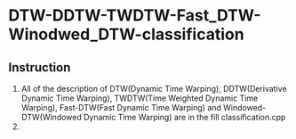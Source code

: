 # DTW-DDTW-TWDTW-Fast_DTW-Winodwed_DTW-classification
## Instruction
1. All of the description of DTW(Dynamic Time Warping), DDTW(Derivative Dynamic Time Warping), TWDTW(Time Weighted Dynamic Time Warping), Fast-DTW(Fast Dynamic Time Warping) and Windowed-DTW(Windowed Dynamic Time Warping) are in the fill classification.cpp
2. 
